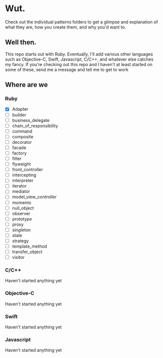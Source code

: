 # Wut.

Check out the individual patterns folders to get a glimpse and explanation of what they are, how you create them, and why you'd want to.

## Well then.

This repo starts out with Ruby. Eventually, I'll add various other languages such as Objective-C, Swift, Javascript, C/C++, and whatever else catches my fancy. If you're checking out this repo and I haven't at least started on some of these, send me a message and tell me to get to work


## Where are we
### Ruby
- [x] Adapter
- [ ] builder
- [ ] business_delegate
- [ ] chain_of_responsibility
- [ ] command
- [ ] composite
- [ ] decorator
- [ ] facade
- [ ] factory
- [ ] filter
- [ ] flyweight
- [ ] front_controller
- [ ] intercepting
- [ ] interpreter
- [ ] iterator
- [ ] mediator
- [ ] model_view_controller
- [ ] momento
- [ ] null_object
- [ ] observer
- [ ] prototype
- [ ] proxy
- [ ] singleton
- [ ] state
- [ ] strategy
- [ ] template_method
- [ ] transfer_object
- [ ] visitor

### C/C++
Haven't started anything yet

### Objective-C
Haven't started anything yet

### Swift
Haven't started anything yet

### Javascript
Haven't started anything yet
